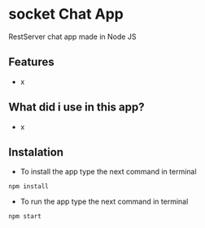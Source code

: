 # socket Chat App
RestServer chat app made in Node JS

## Features

* x

## What did i use in this app?
  
* x
  
## Instalation

- To install the app type the next command in terminal

```
npm install
```

- To run the app type the next command in terminal

```
npm start
```
